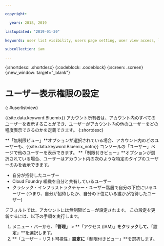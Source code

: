```yaml
---

copyright:

  years: 2018, 2019

lastupdated: "2019-01-30"

keywords: user list visibility, users page setting, user view access, limit access to users list, user list access

subcollection: iam

---
```


{:shortdesc: .shortdesc}
{:codeblock: .codeblock}
{:screen: .screen}
{:new_window: target="_blank"}

# ユーザー表示権限の設定
{: #userlistview}

{{site.data.keyword.Bluemix}} アカウント所有者は、アカウント内のすべてのユーザーを表示することができ、ユーザーがアカウント内の他のユーザーをどの程度表示できるのかを定義できます。
{:shortdesc}

**「無制限ビュー」**オプションが選択されている場合、アカウント内のどのユーザーも、{{site.data.keyword.Bluemix_notm}} コンソールの「ユーザー」ページで他のユーザーを表示できます。 **「制限付きビュー」**オプションが選択されている場合、ユーザーはアカウント内の次のような特定のタイプのユーザーのみを表示できます。

* 自分が招待したユーザー
* Cloud Foundry 組織を自分と共有しているユーザー
* クラシック・インフラストラクチャー・ユーザー階層で自分の下位にいるユーザー (つまり、自分が招待したか、自分の下位にいる誰かが招待したユーザー)

デフォルトでは、アカウントには無制限ビューが設定されます。 この設定を更新するには、以下の手順を実行します。

1. メニュー・バーから、**「管理」** &gt; **「アクセス (IAM)」**をクリックして、**「設定」**を選択します。
2. **「ユーザー・リスト可視性」**設定に**「制限付きビュー」**を選択します。
